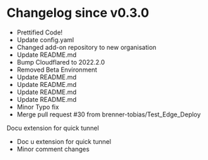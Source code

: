 # Changelog since v0.3.0
- Prettified Code! 
- Update config.yaml 
- Changed add-on repository to new organisation 
- Update README.md 
- Bump Cloudflared to 2022.2.0 
- Removed Beta Environment 
- Update README.md 
- Update README.md 
- Update README.md 
- Update README.md 
- Minor Typo fix 
- Merge pull request #30 from brenner-tobias/Test_Edge_Deploy

Docu extension for quick tunnel 
- Doc u extension for quick tunnel 
- Minor comment changes 
